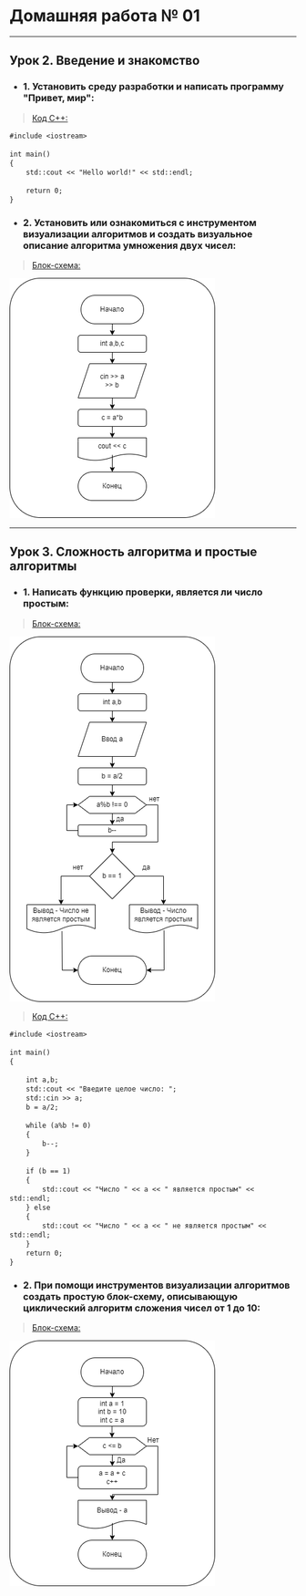 # Домашняя работа № 01
-------------------------------
## Урок 2. Введение и знакомство
- ### 1. Установить среду разработки и написать программу "Привет, мир":

> [Код С++:](lesson_02.cpp)

```
#include <iostream>

int main()
{
    std::cout << "Hello world!" << std::endl;
    
    return 0;
}
```
- ### 2. Установить или ознакомиться с инструментом визуализации алгоритмов и создать визуальное описание алгоритма умножения двух чисел:

> [Блок-схема:](lesson_02.png)

![Screenshot](lesson_02.png "Алгоритмы и структуры данных")

-------------------------------
## Урок 3. Сложность алгоритма и простые алгоритмы
- ### 1. Написать функцию проверки, является ли число простым:

> [Блок-схема:](lesson_03-1.png)

![Screenshot](lesson_03-1.png "Является ли число простым")

> [Код С++:](lesson_03-1.cpp)
```
#include <iostream>

int main()
{

    int a,b;
    std::cout << "Введите целое число: ";
    std::cin >> a;
    b = a/2;

    while (a%b != 0)
    {
        b--;
    }

    if (b == 1)
    {
        std::cout << "Число " << a << " является простым" << std::endl;
    } else
    {
        std::cout << "Число " << a << " не является простым" << std::endl;
    }
    return 0;
}

```
- ### 2. При помощи инструментов визуализации алгоритмов создать простую блок-схему, описывающую циклический алгоритм сложения чисел от 1 до 10:

> [Блок-схема:](lesson_03-2.png)

![Screenshot](lesson_03-2.png "сложения чисел от 1 до 10")